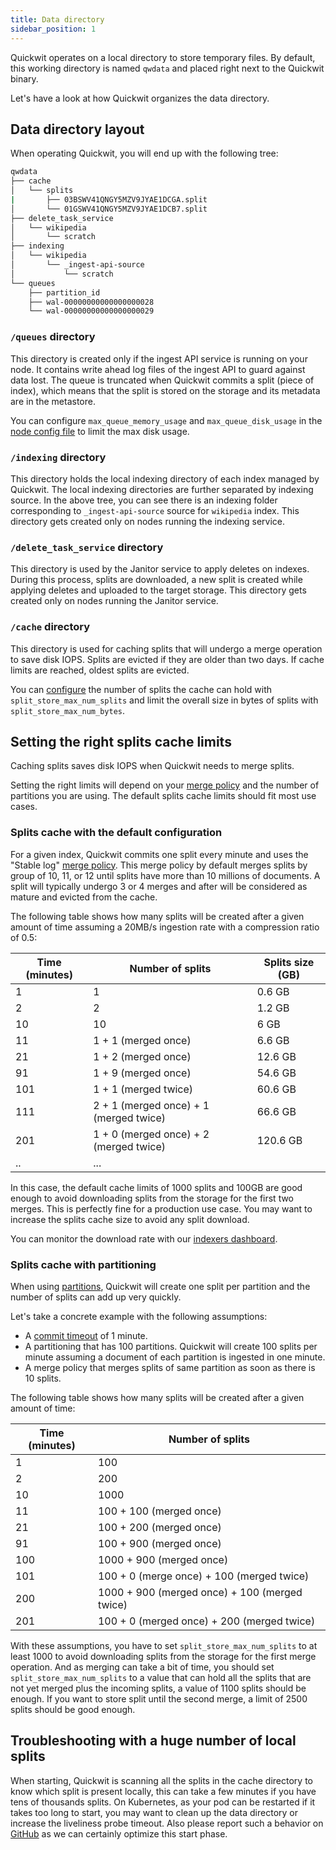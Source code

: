 ```yaml
---
title: Data directory
sidebar_position: 1
---
```


Quickwit operates on a local directory to store temporary files. By default, this working directory is named `qwdata` and placed right next to the Quickwit binary.

Let's have a look at how Quickwit organizes the data directory.

## Data directory layout

When operating Quickwit, you will end up with the following tree:

```bash
qwdata
├── cache
│   └── splits
|       ├── 03BSWV41QNGY5MZV9JYAE1DCGA.split
│       └── 01GSWV41QNGY5MZV9JYAE1DCB7.split
├── delete_task_service
│   └── wikipedia
│       └── scratch
├── indexing
│   └── wikipedia
│       └── _ingest-api-source
│           └── scratch
└── queues
    ├── partition_id
    ├── wal-00000000000000000028
    └── wal-00000000000000000029
```

### `/queues` directory

This directory is created only if the ingest API service is running on your node. It contains write ahead log files of the ingest API to guard against data lost.
The queue is truncated when Quickwit commits a split (piece of index), which means that the split is stored on the storage and its metadata are in the metastore.

You can configure `max_queue_memory_usage` and `max_queue_disk_usage` in the [node config file](../configuration/node-config.md#ingest-api-configuration) to limit the max disk usage.

### `/indexing` directory

This directory holds the local indexing directory of each index managed by Quickwit. The local indexing directories are further separated by indexing source. In the above tree, you can see there is an indexing folder corresponding to `_ingest-api-source` source for `wikipedia` index. This directory gets created only on nodes running the indexing service.

### `/delete_task_service` directory

This directory is used by the Janitor service to apply deletes on indexes. During this process, splits are downloaded, a new split is created while applying deletes and uploaded to the target storage. This directory gets created only on nodes running the Janitor service.

### `/cache` directory

This directory is used for caching splits that will undergo a merge operation to save disk IOPS. Splits are evicted if they are older than two days. If cache limits are reached, oldest splits are evicted.

You can [configure](../configuration/node-config#indexer-configuration) the number of splits the cache can hold with `split_store_max_num_splits` and limit the overall size in bytes of splits with `split_store_max_num_bytes`.


## Setting the right splits cache limits

Caching splits saves disk IOPS when Quickwit needs to merge splits.

Setting the right limits will depend on your [merge policy](../configuration/index-config.md#merge-policies) and the number of partitions you are using. The default splits cache limits should fit most use cases.

### Splits cache with the default configuration

For a given index, Quickwit commits one split every minute and uses the "Stable log" [merge policy](../configuration/index-config.md#merge-policies). This merge policy by default merges splits by group of 10, 11, or 12 until splits have more than 10 millions of documents. A split will typically undergo 3 or 4 merges and after will be considered as mature and evicted from the cache.

The following table shows how many splits will be created after a given amount of time assuming a 20MB/s ingestion rate with a compression ratio of 0.5:

| Time (minutes) | Number of splits                       | Splits size (GB) |
| -------------- | -------------------------------------- | ----------- |
| 1              | 1                                      | 0.6 GB      |
| 2              | 2                                      | 1.2 GB      |
| 10             | 10                                     | 6 GB        |
| 11             | 1 + 1 (merged once)                    | 6.6 GB      |
| 21             | 1 + 2 (merged once)                    | 12.6 GB     |
| 91             | 1 + 9 (merged once)                    | 54.6 GB     |
| 101            | 1 + 1 (merged twice)                   | 60.6 GB     |
| 111            | 2 + 1 (merged once) + 1 (merged twice) | 66.6 GB     |
| 201            | 1 + 0 (merged once) + 2 (merged twice) | 120.6 GB    |
| ..             | ...                                    |             |

In this case, the default cache limits of 1000 splits and 100GB are good enough to avoid downloading splits from the storage for the first two merges. This is perfectly fine for a production use case. You may want to increase the splits cache size to avoid any split download.

You can monitor the download rate with our [indexers dashboard](monitoring.md).

### Splits cache with partitioning

When using [partitions](../overview/concepts/querying.md#partitioning), Quickwit will create one split per partition and the number of splits can add up very quickly.

Let's take a concrete example with the following assumptions:
- A [commit timeout](../configuration/index-config.md#indexing-settings) of 1 minute.
- A partitioning that has 100 partitions. Quickwit will create 100 splits per minute assuming a document of each partition is ingested in one minute.
- A merge policy that merges splits of same partition as soon as there is 10 splits.

The following table shows how many splits will be created after a given amount of time:

| Time (minutes) | Number of splits |
| ------------ | ---------------- |
| 1            | 100              |
| 2            | 200              |
| 10           | 1000             |
| 11           | 100 + 100 (merged once) |
| 21           | 100 + 200 (merged once) |
| 91           | 100 + 900 (merged once) |
| 100          | 1000 + 900 (merged once) |
| 101          | 100 + 0 (merge once) + 100 (merged twice) |
| 200          | 1000 + 900 (merged once) + 100 (merged twice) |
| 201          | 100 + 0 (merged once) + 200 (merged twice) |

With these assumptions, you have to set `split_store_max_num_splits` to at least 1000 to avoid downloading splits from the storage for the first merge operation. And as merging can take a bit of time, you should set `split_store_max_num_splits` to a value that can hold all the splits that are not yet merged plus the incoming splits, a value of 1100 splits should be enough. If you want to store split until the second merge, a limit of 2500 splits should be good enough.

## Troubleshooting with a huge number of local splits

When starting, Quickwit is scanning all the splits in the cache directory to know which split is present locally, this can take a few minutes if you have tens of thousands splits. On Kubernetes, as your pod can be restarted if it takes too long to start, you may want to clean up the data directory or increase the liveliness probe timeout.
Also please report such a behavior on [GitHub](https://github.com/quickwit-oss/quickwit) as we can certainly optimize this start phase.

